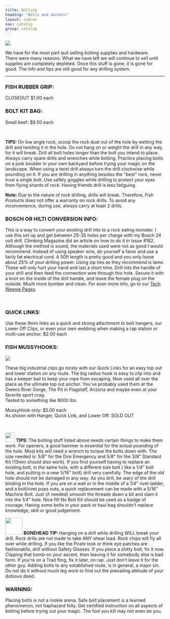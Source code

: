 ```yaml
---
title: Bolting
heading: "Bolts and anchors"
layout: subnav
nav: catalog
group: catalog
---
```


<div class="row">
	<div class="col-sm-3">
		<a href="#" class="thumbnail">
			<img src="{{ "/pics/driller.jpg" | prepend: site.baseurl }}">
		</a>
	</div>
	<div class="col-sm-9">
		<p class="lead">
			We have for the most part quit selling bolting supplies and hardware. 
			<br>
		  There were many reasons. What we have left we will continue to sell until supplies are completely depleted. Once this stuff is gone, it is gone for good. The info and tips are still good for any drilling system.
		</p>
	</div>
</div>

<hr />

<div class="row">
  <div class="col-sm-6">
    <h3>
			FISH RUBBER GRIP:
		</h3>
		<p>
			CLOSEOUT 
			<span class="label label-primary label-lg">$1.00 each</span>
		</p>
  </div>
  <div class="col-sm-6">
    <h3>
			BOLT KIT BAG:
		</h3>
		<p>
			Small beef:
			<span class="label label-primary label-lg">$9.50 each</span>
		</p>
  </div>
</div>

<br />

<div class="well">
	<div class="row">
		<div class="col-sm-6">
      <p>
        <strong>TIPS: </strong>On low angle rock, scoop the rock dust out of the hole by wetting the drill and twisting it in the hole. Do not hang on or weight the drill in any way, for it will break. Drill all bolt holes longer than the bolt you intend to place. Always carry spare drills and wrenches while bolting. Practice placing bolts on a junk boulder in your own backyard before trying your magic on the landscape. When using a twist drill always turn the drill clockwise while pounding on it. If you are drilling in anything besides the "best" rock, never trust a single bolt. Use safety goggles while drilling to protect your eyes from flying shards of rock. Having friends drill is less fatiguing.
      </p>
    </div>
    <div class="col-sm-6">
      <p>
        <strong>Note: </strong>Due to the nature of rock drilling, drills will break. Therefore, Fish Products does not offer a warranty on rock drills. To avoid any inconvenience, during use, always carry at least 2 drills.
      </p>
    </div>
  </div>
</div>
				
<h3>
	BOSCH OR HILTI CONVERSION INFO:
</h3>

<p>
	This is a way to convert your existing drill into to a rock eating monster. I use this set up and get between 25-35 holes per charge with my Bosch 24 volt drill. Climbing Magazine did an article on how to do it in issue #182. Although the method is sound, the materials used were not as good I would recommend. Instead of using speaker wire, do yourself a favor and use a fairly fat electrical cord. A 50ft length is pretty good and you only loose about 25% of your drilling power. Using zip ties as they recommend is lame. These will only hurt your hand and last a short time. Drill into the handle of your drill and then feed the connection wire through this hole. Secure it with a knot on the inside of the drill handle, and leave the female plug on the outside. Much more bomber and clean. For even more info, go to our <a href="{{ "/tech/" | prepend: site.baseurl }}" target="_top">Tech Weenie Pages</a>.
</p>

<br />

<h3>
	QUICK LINKS:
</h3>

<div class="row">
	<div class="col-sm-12">
		<p>
			Use these 9mm links as a quick and strong attachment to bolt hangers, our Lower Off Clips, or even your own webbing when making a rap station or multi-use anchor.
			<span class="label label-primary label-lg">$2.00 each</span>
		</p>
	</div>
</div>

<h3>
	FISH MUSSYHOOKS:
</h3>

<div class="row">
	<div class="col-xs-2">
		<a href="#" class="thumbnail">
			<img src="{{ "/pics/loweroff.jpeg" | prepend: site.baseurl }}">
		</a>
	</div>
	<div class="col-sm-10">
		<p>
			These big industrial clips go nicely with our Quick Links for an easy top out and lower station on any route. The big radius hook is easy to clip into and has a keeper bail to keep your rope from escaping. Now used all over the place as the ultimate top out anchor. You've probably used them at the Owens River Gorge, The Pit in Flagstaff, Arizona and maybe even at your favorite sport crag.
			<br>Tested to something like 8000 lbs.
		</p>
		<p>
			MussyHook only: 
			<span class="label label-primary label-lg">$5.00 each</span>
			<br />
			As shown with Hanger, Quick Link, and Lower Off:  
			<span class="label label-primary label-lg">SOLD OUT</span>
		</p>
	</div>
</div>

<br />

<div class="well">
  <div class="row">
    <div class="col-sm-6">
      <p>
        <img src="{{ "/pics/cactus.gif " | prepend: site.baseurl }}" width="30" class="pull-left">
        <strong>TIPS: </strong>The bolting stuff listed above needs certain things to make them work. For openers, a good hammer is essential for the actual pounding of the hole. Most kits will need a wrench to torque the bolts down with. The size needed is: 5/8" for the Dire Emergency and 5/8" for the 3/8" Standard Kit (13mm should also work). If you find yourself having to replace an existing bolt, in the same hole, with a different size bolt ( like a 1/4" bolt hole, and putting in a new 5/16" bolt) drill very carefully. The edge of the old hole should not be damaged in any way. As you drill, be wary of the drill binding in the hole. If you are on a wall or in the middle of a 1/4" rivet ladder, and a bolt/rivet pops outs, a quick replacement can be made with a 5/16" Machine Bolt. Just (if needed) smoosh the threads down a bit and slam it into the 1/4" hole. Nice fit! No Bolt Kit should be used as a badge of courage. Having some bolts in your pack or haul bag shouldn't replace knowledge, skill or good judgement.
      </p>
    </div>
    <div class="col-sm-6">
      <p>
        <img src="{{ "/pics/bonehead.gif " | prepend: site.baseurl }}" width="54" class="pull-left">
        <strong>BONEHEAD TIP: </strong>Hanging on a drill while drilling WILL break your drill. Rock drills are not made to take ANY shear load. Rock chips will fly all over while drilling. If you like the Pirate look or think eye patches are fashionab1e, drill without Safety Glasses. If you place a shitty bolt, fix it now. Clipping that bomb on your ascent, then leaving it for somebody else is bad form. If you're on a Trad fling, fix it later, on rap. Just don't leave it for the other guy. Adding bolts to any established route, is in general, a major sin. Do not do it without much leg work to find out the prevailing attitude of your dubious deed.
      </p>
    </div>
  </div>
</div>

<h3>
	WARNING:
</h3>
<p class="lead">
	Placing bolts is not a rookie arena. Safe bolt placement is a learned phenomenon, not haphazard folly. Get certified instruction on all aspects of bolting before trying out your magic. The fool you kill may not even be you.
</p>
